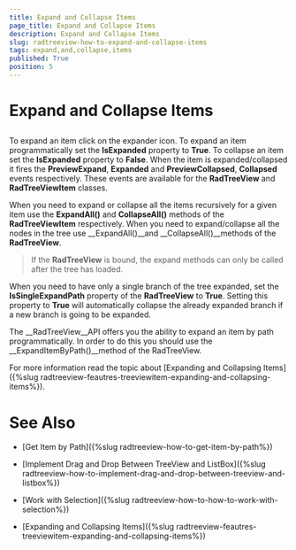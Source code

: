 ```yaml
---
title: Expand and Collapse Items
page_title: Expand and Collapse Items
description: Expand and Collapse Items
slug: radtreeview-how-to-expand-and-collapse-items
tags: expand,and,collapse,items
published: True
position: 5
---
```


# Expand and Collapse Items



## 

To expand an item click on the expander icon. To expand an item programmatically set the __IsExpanded__ property to __True__. To collapse an item set the __IsExpanded__ property to __False__. When the item is expanded/collapsed it fires the __PreviewExpand__, __Expanded__ and __PreviewCollapsed__, __Collapsed__ events respectively. These events are available for the __RadTreeView__ and __RadTreeViewItem__ classes.
		

When you need to expand or collapse all the items recursively for a given item use the __ExpandAll()__ and __CollapseAll()__ methods of the __RadTreeViewItem__ respectively. When you need to expand/collapse all the nodes in the tree use __ExpandAll()__and __CollapseAll()__methods of the __RadTreeView__.
		

>If the __RadTreeView__ is bound, the expand methods can only be called after the tree has loaded.
		  

When you need to have only a single branch of the tree expanded, set the __IsSingleExpandPath__ property of the __RadTreeView__ to __True__. Setting this property to __True__ will automatically collapse the already expanded branch if a new branch is going to be expanded.
		

The __RadTreeView__API offers you the ability to expand an item by path programmatically. In order to do this you should use the __ExpandItemByPath()__method of the RadTreeView.
		

For more information read the topic about [Expanding and Collapsing Items]({%slug radtreeview-feautres-treeviewitem-expanding-and-collapsing-items%}).
		

# See Also

 * [Get Item by Path]({%slug radtreeview-how-to-get-item-by-path%})

 * [Implement Drag and Drop Between TreeView and ListBox]({%slug radtreeview-how-to-implement-drag-and-drop-between-treeview-and-listbox%})

 * [Work with Selection]({%slug radtreeview-how-to-how-to-work-with-selection%})

 * [Expanding and Collapsing Items]({%slug radtreeview-feautres-treeviewitem-expanding-and-collapsing-items%})
